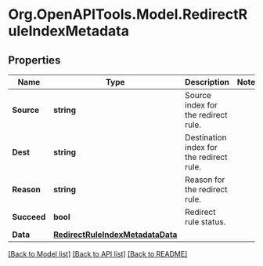 # Org.OpenAPITools.Model.RedirectRuleIndexMetadata

## Properties

Name | Type | Description | Notes
------------ | ------------- | ------------- | -------------
**Source** | **string** | Source index for the redirect rule. | 
**Dest** | **string** | Destination index for the redirect rule. | 
**Reason** | **string** | Reason for the redirect rule. | 
**Succeed** | **bool** | Redirect rule status. | 
**Data** | [**RedirectRuleIndexMetadataData**](RedirectRuleIndexMetadataData.md) |  | 

[[Back to Model list]](../README.md#documentation-for-models) [[Back to API list]](../README.md#documentation-for-api-endpoints) [[Back to README]](../README.md)

